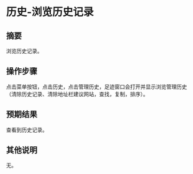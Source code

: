 # 历史-浏览历史记录

## 摘要

浏览历史记录。

## 操作步骤

点击菜单按钮，点击历史，点击管理历史，足迹窗口会打开并显示浏览管理历史（清除历史记录、清除地址栏建议网站，查找，复制，排序）。

## 预期结果

查看到历史记录。

## 其他说明

无。
